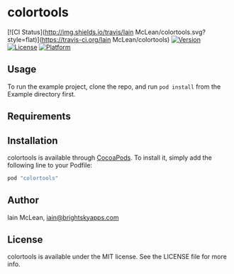 # colortools

[![CI Status](http://img.shields.io/travis/Iain McLean/colortools.svg?style=flat)](https://travis-ci.org/Iain McLean/colortools)
[![Version](https://img.shields.io/cocoapods/v/colortools.svg?style=flat)](http://cocoapods.org/pods/colortools)
[![License](https://img.shields.io/cocoapods/l/colortools.svg?style=flat)](http://cocoapods.org/pods/colortools)
[![Platform](https://img.shields.io/cocoapods/p/colortools.svg?style=flat)](http://cocoapods.org/pods/colortools)

## Usage

To run the example project, clone the repo, and run `pod install` from the Example directory first.

## Requirements

## Installation

colortools is available through [CocoaPods](http://cocoapods.org). To install
it, simply add the following line to your Podfile:

```ruby
pod "colortools"
```

## Author

Iain McLean, iain@brightskyapps.com

## License

colortools is available under the MIT license. See the LICENSE file for more info.
